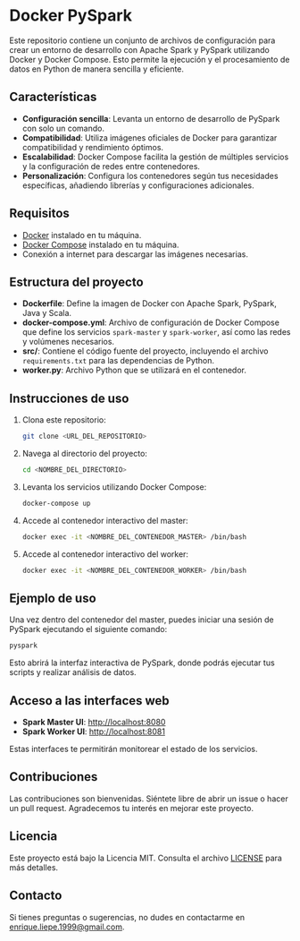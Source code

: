 # Docker PySpark

Este repositorio contiene un conjunto de archivos de configuración para crear un entorno de desarrollo con Apache Spark y PySpark utilizando Docker y Docker Compose. Esto permite la ejecución y el procesamiento de datos en Python de manera sencilla y eficiente.

## Características

- **Configuración sencilla**: Levanta un entorno de desarrollo de PySpark con solo un comando.
- **Compatibilidad**: Utiliza imágenes oficiales de Docker para garantizar compatibilidad y rendimiento óptimos.
- **Escalabilidad**: Docker Compose facilita la gestión de múltiples servicios y la configuración de redes entre contenedores.
- **Personalización**: Configura los contenedores según tus necesidades específicas, añadiendo librerías y configuraciones adicionales.

## Requisitos

- [Docker](https://www.docker.com/) instalado en tu máquina.
- [Docker Compose](https://docs.docker.com/compose/) instalado en tu máquina.
- Conexión a internet para descargar las imágenes necesarias.

## Estructura del proyecto

- **Dockerfile**: Define la imagen de Docker con Apache Spark, PySpark, Java y Scala.
- **docker-compose.yml**: Archivo de configuración de Docker Compose que define los servicios `spark-master` y `spark-worker`, así como las redes y volúmenes necesarios.
- **src/**: Contiene el código fuente del proyecto, incluyendo el archivo `requirements.txt` para las dependencias de Python.
- **worker.py**: Archivo Python que se utilizará en el contenedor.

## Instrucciones de uso

1. Clona este repositorio:  
   ```bash
   git clone <URL_DEL_REPOSITORIO>
   ```

2. Navega al directorio del proyecto:  
   ```bash
   cd <NOMBRE_DEL_DIRECTORIO>
   ```

3. Levanta los servicios utilizando Docker Compose:  
   ```bash
   docker-compose up
   ```

4. Accede al contenedor interactivo del master:  
   ```bash
   docker exec -it <NOMBRE_DEL_CONTENEDOR_MASTER> /bin/bash
   ```

5. Accede al contenedor interactivo del worker:  
   ```bash
   docker exec -it <NOMBRE_DEL_CONTENEDOR_WORKER> /bin/bash
   ```

## Ejemplo de uso

Una vez dentro del contenedor del master, puedes iniciar una sesión de PySpark ejecutando el siguiente comando:

```bash
pyspark
```

Esto abrirá la interfaz interactiva de PySpark, donde podrás ejecutar tus scripts y realizar análisis de datos.

## Acceso a las interfaces web

- **Spark Master UI**: [http://localhost:8080](http://localhost:8080)  
- **Spark Worker UI**: [http://localhost:8081](http://localhost:8081)  

Estas interfaces te permitirán monitorear el estado de los servicios.

## Contribuciones

Las contribuciones son bienvenidas. Siéntete libre de abrir un issue o hacer un pull request. Agradecemos tu interés en mejorar este proyecto.

## Licencia

Este proyecto está bajo la Licencia MIT. Consulta el archivo [LICENSE](LICENSE) para más detalles.

## Contacto

Si tienes preguntas o sugerencias, no dudes en contactarme en [enrique.liepe.1999@gmail.com](mailto:enrique.liepe.1999@gmail.com).
